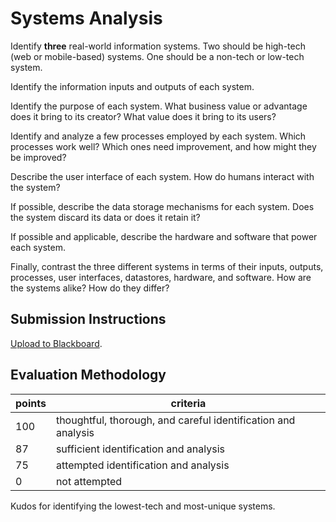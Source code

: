# Systems Analysis

Identify **three** real-world information systems. Two should be high-tech (web or mobile-based) systems. One should be a non-tech or low-tech system.

Identify the information inputs and outputs of each system.

Identify the purpose of each system. What business value or advantage does it bring to its creator? What value does it bring to its users?

Identify and analyze a few processes employed by each system. Which processes work well? Which ones need improvement, and how might they be improved?

Describe the user interface of each system. How do humans interact with the system?

If possible, describe the data storage mechanisms for each system. Does the system discard its data or does it retain it?

If possible and applicable, describe the hardware and software that power each system.

Finally, contrast the three different systems in terms of their inputs, outputs, processes, user interfaces, datastores, hardware, and software. How are the systems alike? How do they differ?

## Submission Instructions

[Upload to Blackboard](https://blackboard.gwu.edu/webapps/assignment/uploadAssignment?content_id=_6831068_1&course_id=_260292_1&assign_group_id=&mode=cpview).

## Evaluation Methodology

points | criteria
--- | ---
100 | thoughtful, thorough, and careful identification and analysis
87 | sufficient identification and analysis
75 | attempted identification and analysis
0 | not attempted

Kudos for identifying the lowest-tech and most-unique systems.
